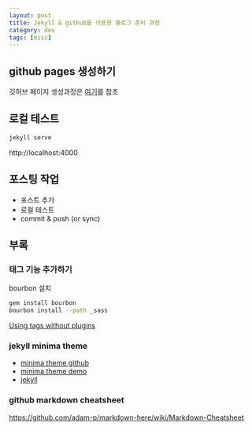 ```yaml
---
layout: post
title: Jekyll & github를 이용한 블로그 준비 과정
category: dev
tags: [misc]
---
```


## github pages 생성하기
깃허브 페이지 생성과정은 [여기](https://help.github.com/categories/customizing-github-pages/)를 참조

## 로컬 테스트
```sh
jekyll serve  
```
 http://localhost:4000  

## 포스팅 작업
* 포스트 추가  
* 로컬 테스트  
* commit & push (or sync)  
 
## 부록
### 태그 기능 추가하기
bourbon 설치  
```sh
gem install bourbon  
bourbon install --path _sass  
``` 
[Using tags without plugins](http://codinfox.github.io/blog/)


### jekyll minima theme
* [minima theme github](https://github.com/jekyll/minima)
* [minima theme demo](https://jekyll.github.io/minima/)
* [jekyll](https://jekyllrb.com/)

### github markdown cheatsheet
<https://github.com/adam-p/markdown-here/wiki/Markdown-Cheatsheet>